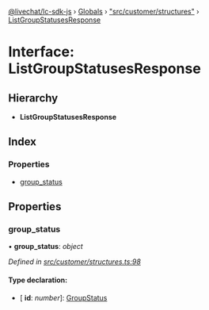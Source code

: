 [@livechat/lc-sdk-js](../README.md) › [Globals](../globals.md) › ["src/customer/structures"](../modules/_src_customer_structures_.md) › [ListGroupStatusesResponse](_src_customer_structures_.listgroupstatusesresponse.md)

# Interface: ListGroupStatusesResponse

## Hierarchy

* **ListGroupStatusesResponse**

## Index

### Properties

* [group_status](_src_customer_structures_.listgroupstatusesresponse.md#group_status)

## Properties

###  group_status

• **group_status**: *object*

*Defined in [src/customer/structures.ts:98](https://github.com/livechat/lc-sdk-js/blob/3cb601c/src/customer/structures.ts#L98)*

#### Type declaration:

* \[ **id**: *number*\]: [GroupStatus](../enums/_src_objects_index_.groupstatus.md)
